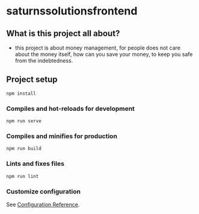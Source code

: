 # saturnssolutionsfrontend

## What is this project all about?

  * this project is about money management, for people does not care about the money itself, how can you save your money, to keep you safe from the indebtedness.

## Project setup
```
npm install
```

### Compiles and hot-reloads for development
```
npm run serve
```

### Compiles and minifies for production
```
npm run build
```

### Lints and fixes files
```
npm run lint
```

### Customize configuration
See [Configuration Reference](https://cli.vuejs.org/config/).
